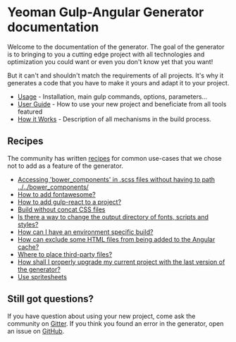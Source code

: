 # Yeoman Gulp-Angular Generator documentation

Welcome to the documentation of the generator. The goal of the generator is to bringing to you a cutting edge project with all technologies and optimization you could want or even you don't know yet that you want!

But it can't and shouldn't match the requirements of all projects. It's why it generates a code that you have to make it yours and adapt it to your project.

* [Usage](usage.md) - Installation, main gulp commands, options, parameters...
* [User Guide](user-guide.md) - How to use your new project and beneficiate from all tools featured
* [How it Works](how-it-works.md) - Description of all mechanisms in the build process.


## Recipes

The community has written [recipes](recipes#recipes) for common use-cases that we chose not to add as a feature of the generator.

- [Accessing 'bower_components' in .scss files without having to path ../../bower_components/](recipes/accessing-bower-components-scss.md)
- [How to add fontawesome?](recipes/add-fontawesome.md)
- [How to add gulp-react to a project?](recipes/add-gulp-react.md)
- [Build without concat CSS files](recipes/build-without-concat-css.md)
- [Is there a way to change the output directory of fonts, scripts and styles?](recipes/build-without-concat-css.md)
- [How can I have an environment specific build?](recipes/build-without-concat-css.md)
- [How can exclude some HTML files from being added to the Angular cache?](recipes/keep-some-html-files-in-dist.md)
- [Where to place third-party files?](managing-third-party-files.md)
- [How shall I properly upgrade my current project with the last version of the generator?](recipes/upgrade-my-current-project.md)
- [Use spritesheets](recipes/use-spritesheet.md)


## Still got questions?

If you have question about using your new project, come ask the community on [Gitter](https://gitter.im/Swiip/generator-gulp-angular).
If you think you found an error in the generator, open an issue on  [GitHub](https://github.com/Swiip/generator-gulp-angular/issues).
